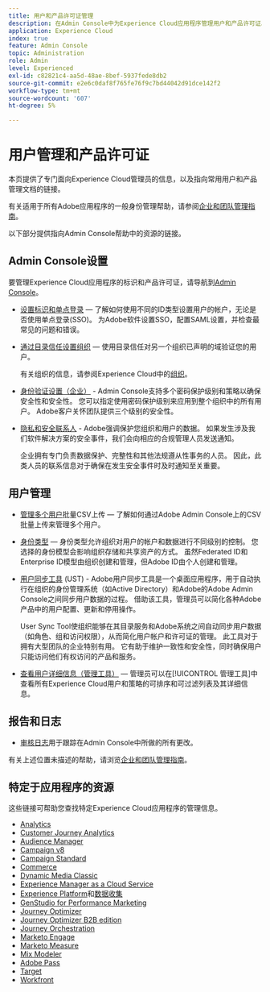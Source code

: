 ```yaml
---
title: 用户和产品许可证管理
description: 在Admin Console中为Experience Cloud应用程序管理用户和产品许可证。
application: Experience Cloud
index: true
feature: Admin Console
topic: Administration
role: Admin
level: Experienced
exl-id: c82821c4-aa5d-48ae-8bef-5937fede8db2
source-git-commit: e2e6c0daf8f765fe76f9c7bd44042d91dce142f2
workflow-type: tm+mt
source-wordcount: '607'
ht-degree: 5%

---
```


# 用户管理和产品许可证

本页提供了专门面向Experience Cloud管理员的信息，以及指向常用用户和产品管理文档的链接。

有关适用于所有Adobe应用程序的一般身份管理帮助，请参阅[企业和团队管理指南](https://helpx.adobe.com/cn/enterprise/admin-guide.html)。

以下部分提供指向Admin Console帮助中的资源的链接。

## Admin Console设置

要管理Experience Cloud应用程序的标识和产品许可证，请导航到[Admin Console](https://adminconsole.adobe.com/enterprise/)。

* [设置标识和单点登录](https://helpx.adobe.com/cn/enterprise/using/set-up-identity.html) — 了解如何使用不同的ID类型设置用户的帐户，无论是否使用单点登录(SSO)。 为Adobe软件设置SSO，配置SAML设置，并检查最常见的问题和错误。

* [通过目录信任设置组织](https://helpx.adobe.com/enterprise/using/directory-trust.html) — 使用目录信任对另一个组织已声明的域验证您的用户。

  有关组织的信息，请参阅Experience Cloud中的[组织](organizations.md)。

* [身份验证设置（企业）](https://helpx.adobe.com/enterprise/using/authentication-settings.html) - Admin Console支持多个密码保护级别和策略以确保安全性和安全性。 您可以指定使用密码保护级别来应用到整个组织中的所有用户。 Adobe客户关怀团队提供三个级别的安全性。

* [隐私和安全联系人](https://helpx.adobe.com/enterprise/using/security-contacts.html) - Adobe强调保护您组织和用户的数据。 如果发生涉及我们软件解决方案的安全事件，我们会向相应的合规管理人员发送通知。

  企业拥有专门负责数据保护、完整性和其他法规遵从性事务的人员。 因此，此类人员的联系信息对于确保在发生安全事件时及时通知至关重要。

## 用户管理

* [管理多个用户](https://helpx.adobe.com/enterprise/using/bulk-upload-users.html)批量CSV上传 — 了解如何通过Adobe Admin Console上的CSV批量上传来管理多个用户。

* [身份类型](https://helpx.adobe.com/cn/enterprise/using/identity.html) — 身份类型允许组织对用户的帐户和数据进行不同级别的控制。 您选择的身份模型会影响组织存储和共享资产的方式。 虽然Federated ID和Enterprise ID模型由组织创建和管理，但Adobe ID由个人创建和管理。

* [用户同步工具](https://helpx.adobe.com/enterprise/using/user-sync.html) (UST) - Adobe用户同步工具是一个桌面应用程序，用于自动执行在组织的身份管理系统（如Active Directory）和Adobe的Adobe Admin Console之间同步用户数据的过程。 借助该工具，管理员可以简化各种Adobe产品中的用户配置、更新和停用操作。

  User Sync Tool使组织能够在其目录服务和Adobe系统之间自动同步用户数据（如角色、组和访问权限），从而简化用户帐户和许可证的管理。 此工具对于拥有大型团队的企业特别有用。 它有助于维护一致性和安全性，同时确保用户只能访问他们有权访问的产品和服务。

* [查看用户详细信息（管理工具）](admin-tool-experience-cloud.md) — 管理员可以在[!UICONTROL 管理工具]中查看所有Experience Cloud用户和策略的可排序和可过滤列表及其详细信息。

## 报告和日志

* [审核日志](https://helpx.adobe.com/enterprise/using/audit-logs.html)用于跟踪在Admin Console中所做的所有更改。

有关上述位置未描述的帮助，请浏览[企业和团队管理指南](https://helpx.adobe.com/cn/enterprise/admin-guide.html)。

## 特定于应用程序的资源

这些链接可帮助您查找特定Experience Cloud应用程序的管理信息。

<!-- | Application | Link to resource|
| ------- | ------- |
|  [!DNL Analytics] <p>Customer Journey Analytics| [Analytics in the Adobe Admin Console overview](https://experienceleague.adobe.com/en/docs/analytics/admin/admin-console/home) <p>[Administration requirements](https://experienceleague.adobe.com/en/docs/analytics-platform/using/cja-workspace/workspace-faq/frequently-asked-questions-analysis-workspace) |
| [!DNL Audience Manager] | [Audience Manager user migration to Admin Console](https://experienceleague.adobe.com/en/docs/audience-manager/user-guide/features/administration/admin-console-migration) |
| [!DNL Campaign] v8 |  [Get started with permissions](https://experienceleague.adobe.com/en/docs/campaign/campaign-v8/admin/permissions/gs-permissions) |
| [!DNL Campaign Standard] to [!DNL Campaign v8] | [User access management from Campaign Standard to Campaign V8](https://experienceleague.adobe.com/en/docs/campaign-web/acs-to-ac/user-management-acs) |
| [!DNL Commerce] | [Configure the Commerce Admin Integration with Adobe ID](https://experienceleague.adobe.com/en/docs/commerce-admin/start/admin/ims/adobe-ims-config) |
| [!DNL Dynamic Media Classic] | [Administration setup](https://experienceleague.adobe.com/en/docs/dynamic-media-classic/using/setup/administration-setup#user_administration) |
| [!DNL Experience Manager as a Cloud Service] |  [Accessing the Admin Console](https://experienceleague.adobe.com/en/docs/experience-manager-cloud-service/content/onboarding/journey/admin-console) |
| [!DNL Experience Platform] <p>[!DNL Data Collection] | [Access control UI overview](https://experienceleague.adobe.com/en/docs/experience-platform/access-control/ui/overview) <p>[Permission management for data collection in Experience Platform](https://experienceleague.adobe.com/en/docs/experience-platform/collection/permissions)|
| [!DNL GenStudio for Performance Marketing] | [Provision Adobe GenStudio for Performance Marketing](https://experienceleague.adobe.com/en/docs/genstudio-for-performance-marketing/user-guide/intro/product-provisioning) |
| [!DNL Journey Optimizer] | [Manage users and roles](https://experienceleague.adobe.com/en/docs/journey-optimizer/using/access-control/permissions) |
| [!DNL Journey Optimizer B2B Edition] | [User management](https://experienceleague.adobe.com/en/docs/journey-optimizer-b2b/user/admin/user-management) |
|[!DNL  Journey Orchestration] | [Access management](https://experienceleague.adobe.com/en/docs/journeys/using/starting-with-journeys/access-management) |
| [!DNL Marketo Engage] | [Understanding Marketo Subscription and User Migration to the Adobe Admin Console](https://experienceleague.adobe.com/en/docs/marketo/using/product-docs/administration/marketo-with-adobe-identity/subscription-and-user-migration/understanding-marketo-subscription-and-user-migration-to-the-adobe-admin-console) |
| [!DNL Marketo Measure] | [Adobe Admin Console Setup](https://experienceleague.adobe.com/en/docs/marketo-measure/using/configuration-and-setup/getting-started-with-marketo-measure/adobe-admin-console-setup) |
| [!DNL Mix Modeler] | [Access controls](https://experienceleague.adobe.com/en/docs/mix-modeler/using/data-governance/access-controls) |
| [!DNL Pass] | [Get started with Account IQ](https://experienceleague.adobe.com/en/docs/pass/aiq-help/get-started) |
| [!DNL Target] | [Administrator first steps](https://experienceleague.adobe.com/en/docs/target/using/administer/start-target) <p> [User management](https://experienceleague.adobe.com/en/docs/target/using/administer/manage-users/user-management) |
| [!DNL Workfront] | [Manage users in the Adobe Admin Console](https://experienceleague.adobe.com/en/docs/workfront/using/administration-and-setup/add-users/create-manage-users/admin-console) |

 -->

* [Analytics](https://experienceleague.adobe.com/en/docs/analytics/admin/admin-console/home)
* [Customer Journey Analytics](https://experienceleague.adobe.com/en/docs/analytics-platform/using/cja-workspace/workspace-faq/frequently-asked-questions-analysis-workspace)
* [Audience Manager](https://experienceleague.adobe.com/en/docs/audience-manager/user-guide/features/administration/admin-console-migration)
* [Campaign v8](https://experienceleague.adobe.com/zh-hans/docs/campaign/campaign-v8/admin/permissions/gs-permissions)
* [Campaign Standard](https://experienceleague.adobe.com/en/docs/campaign-web/acs-to-ac/user-management-acs)
* [Commerce](https://experienceleague.adobe.com/en/docs/commerce-admin/start/admin/ims/adobe-ims-config)
* [Dynamic Media Classic](https://experienceleague.adobe.com/en/docs/dynamic-media-classic/using/setup/administration-setup#user_administration)
* [Experience Manager as a Cloud Service](https://experienceleague.adobe.com/zh-hans/docs/experience-manager-cloud-service/content/onboarding/journey/admin-console)
* [Experience Platform](https://experienceleague.adobe.com/en/docs/experience-platform/access-control/ui/overview)和[数据收集](https://experienceleague.adobe.com/en/docs/experience-platform/collection/permissions)
* [GenStudio for Performance Marketing](https://experienceleague.adobe.com/en/docs/genstudio-for-performance-marketing/user-guide/intro/product-provisioning)
* [Journey Optimizer](https://experienceleague.adobe.com/en/docs/journey-optimizer/using/access-control/permissions)
* [Journey Optimizer B2B edition](https://experienceleague.adobe.com/en/docs/journey-optimizer-b2b/user/admin/user-management)
* [Journey Orchestration](https://experienceleague.adobe.com/en/docs/journeys/using/starting-with-journeys/access-management)
* [Marketo Engage](https://experienceleague.adobe.com/en/docs/marketo/using/product-docs/administration/marketo-with-adobe-identity/subscription-and-user-migration/understanding-marketo-subscription-and-user-migration-to-the-adobe-admin-console)
* [Marketo Measure](https://experienceleague.adobe.com/en/docs/marketo-measure/using/configuration-and-setup/getting-started-with-marketo-measure/adobe-admin-console-setup)
* [Mix Modeler](https://experienceleague.adobe.com/en/docs/mix-modeler/using/data-governance/access-controls)
* [Adobe Pass](https://experienceleague.adobe.com/en/docs/pass/aiq-help/get-started)
* [Target](https://experienceleague.adobe.com/en/docs/target/using/administer/start-target)
* [Workfront](https://experienceleague.adobe.com/en/docs/workfront/using/administration-and-setup/add-users/create-manage-users/admin-console)